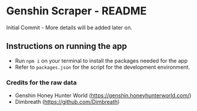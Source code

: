 # Genshin Scraper - README

Initial Commit - More details will be added later on.

## Instructions on running the app
- Run `npm i` on your terminal to install the packages needed for the app
- Refer to `packages.json` for the script for the development environment.


### Credits for the raw data
- Genshin Honey Hunter World (https://genshin.honeyhunterworld.com/)
- Dimbreath (https://github.com/Dimbreath)
